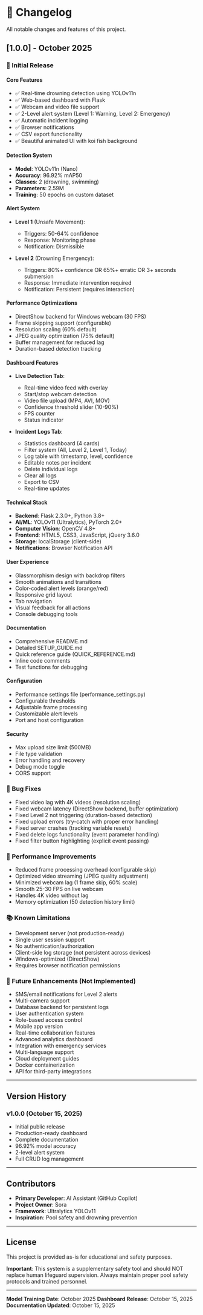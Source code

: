 # 📝 Changelog

All notable changes and features of this project.

## [1.0.0] - October 2025

### 🎉 Initial Release

#### Core Features
- ✅ Real-time drowning detection using YOLOv11n
- ✅ Web-based dashboard with Flask
- ✅ Webcam and video file support
- ✅ 2-Level alert system (Level 1: Warning, Level 2: Emergency)
- ✅ Automatic incident logging
- ✅ Browser notifications
- ✅ CSV export functionality
- ✅ Beautiful animated UI with koi fish background

#### Detection System
- **Model**: YOLOv11n (Nano)
- **Accuracy**: 96.92% mAP50
- **Classes**: 2 (drowning, swimming)
- **Parameters**: 2.59M
- **Training**: 50 epochs on custom dataset

#### Alert System
- **Level 1** (Unsafe Movement):
  - Triggers: 50-64% confidence
  - Response: Monitoring phase
  - Notification: Dismissible
  
- **Level 2** (Drowning Emergency):
  - Triggers: 80%+ confidence OR 65%+ erratic OR 3+ seconds submersion
  - Response: Immediate intervention required
  - Notification: Persistent (requires interaction)

#### Performance Optimizations
- DirectShow backend for Windows webcam (30 FPS)
- Frame skipping support (configurable)
- Resolution scaling (60% default)
- JPEG quality optimization (75% default)
- Buffer management for reduced lag
- Duration-based detection tracking

#### Dashboard Features
- **Live Detection Tab**:
  - Real-time video feed with overlay
  - Start/stop webcam detection
  - Video file upload (MP4, AVI, MOV)
  - Confidence threshold slider (10-90%)
  - FPS counter
  - Status indicator
  
- **Incident Logs Tab**:
  - Statistics dashboard (4 cards)
  - Filter system (All, Level 2, Level 1, Today)
  - Log table with timestamp, level, confidence
  - Editable notes per incident
  - Delete individual logs
  - Clear all logs
  - Export to CSV
  - Real-time updates

#### Technical Stack
- **Backend**: Flask 2.3.0+, Python 3.8+
- **AI/ML**: YOLOv11 (Ultralytics), PyTorch 2.0+
- **Computer Vision**: OpenCV 4.8+
- **Frontend**: HTML5, CSS3, JavaScript, jQuery 3.6.0
- **Storage**: localStorage (client-side)
- **Notifications**: Browser Notification API

#### User Experience
- Glassmorphism design with backdrop filters
- Smooth animations and transitions
- Color-coded alert levels (orange/red)
- Responsive grid layout
- Tab navigation
- Visual feedback for all actions
- Console debugging tools

#### Documentation
- Comprehensive README.md
- Detailed SETUP_GUIDE.md
- Quick reference guide (QUICK_REFERENCE.md)
- Inline code comments
- Test functions for debugging

#### Configuration
- Performance settings file (performance_settings.py)
- Configurable thresholds
- Adjustable frame processing
- Customizable alert levels
- Port and host configuration

#### Security
- Max upload size limit (500MB)
- File type validation
- Error handling and recovery
- Debug mode toggle
- CORS support

### 🐛 Bug Fixes
- Fixed video lag with 4K videos (resolution scaling)
- Fixed webcam latency (DirectShow backend, buffer optimization)
- Fixed Level 2 not triggering (duration-based detection)
- Fixed upload errors (try-catch with proper error handling)
- Fixed server crashes (tracking variable resets)
- Fixed delete logs functionality (event parameter handling)
- Fixed filter button highlighting (explicit event passing)

### 🔧 Performance Improvements
- Reduced frame processing overhead (configurable skip)
- Optimized video streaming (JPEG quality adjustment)
- Minimized webcam lag (1 frame skip, 60% scale)
- Smooth 25-30 FPS on live webcam
- Handles 4K video without lag
- Memory optimization (50 detection history limit)

### 📚 Known Limitations
- Development server (not production-ready)
- Single user session support
- No authentication/authorization
- Client-side log storage (not persistent across devices)
- Windows-optimized (DirectShow)
- Requires browser notification permissions

### 🔮 Future Enhancements (Not Implemented)
- SMS/email notifications for Level 2 alerts
- Multi-camera support
- Database backend for persistent logs
- User authentication system
- Role-based access control
- Mobile app version
- Real-time collaboration features
- Advanced analytics dashboard
- Integration with emergency services
- Multi-language support
- Cloud deployment guides
- Docker containerization
- API for third-party integrations

---

## Version History

### v1.0.0 (October 15, 2025)
- Initial public release
- Production-ready dashboard
- Complete documentation
- 96.92% model accuracy
- 2-level alert system
- Full CRUD log management

---

## Contributors

- **Primary Developer**: AI Assistant (GitHub Copilot)
- **Project Owner**: Sora
- **Framework**: Ultralytics YOLOv11
- **Inspiration**: Pool safety and drowning prevention

---

## License

This project is provided as-is for educational and safety purposes.

**Important**: This system is a supplementary safety tool and should NOT replace human lifeguard supervision. Always maintain proper pool safety protocols and trained personnel.

---

**Model Training Date**: October 2025
**Dashboard Release**: October 15, 2025
**Documentation Updated**: October 15, 2025
